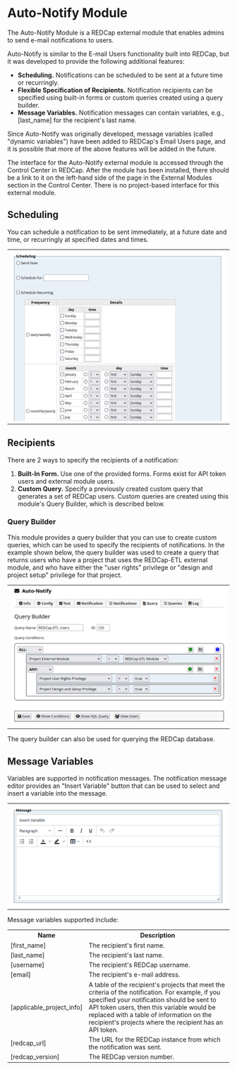 <!-- =================================================
Copyright (C) 2023 The Trustees of Indiana University
SPDX-License-Identifier: BSD-3-Clause
================================================== -->

Auto-Notify Module
=========================

The Auto-Notify Module is a REDCap external module that enables admins to send e-mail notifications to users.

Auto-Notify is similar to the E-mail Users functionality
built into REDCap, but it was developed to provide the following additional features:

* **Scheduling.** Notifications can be scheduled to be sent at a future time or recurringly.
* **Flexible Specification of Recipients.** Notification recipients can be specified using built-in forms or custom queries
    created using a query builder.
* **Message Variables.** Notification messages can contain variables, e.g., [last_name] for the recipient's last name.

Since Auto-Notify was originally developed, message variables (called "dynamic variables") have been added
to REDCap's Email Users page, and it is possible that more of the above features will be added in the future.

The interface for the Auto-Notify external module is accessed through the Control Center in
REDCap. After the module has been installed, there should be a link to
it on the left-hand side of the page in the External Modules section in the Control Center.
There is no project-based interface for this external module.

Scheduling
--------------------------

You can schedule a notification to be sent immediately,
at a future date and time, or recurringly at specified dates and times.
<table align="center">
<tr><th>
<img src="./docs/scheduling-80.png" title="Scheduling"/>
</tr></th>
</table>

Recipients
-----------------------------------------------------------

There are 2 ways to specify the recipients of a notification:

1. **Built-In Form.** Use one of the provided forms. Forms exist for API token users and external module users.
2. **Custom Query.** Specify a previously created custom query that generates a set of REDCap users. Custom queries are
    created using this module's Query Builder, which is described below.


### Query Builder
This module provides a query builder that you can use to create
custom queries, which can be used to specify the recipients of notifications.
In the example shown below, the query builder was used to create a query that returns users who
have a project that uses the REDCap-ETL external module, and who have either the
"user rights" privilege or "design and project setup" privilege for that project.

<table align="center">
<tr><th>
<img src="./docs/query-builder-80.png" title="Query Builder"/>
</tr></th>
</table>

The query builder can also be used for querying the REDCap database.


Message Variables
-------------------------------

Variables are supported in notification messages. The
notification message editor provides an "Insert Variable" button that can
be used to select and insert a variable into the message.

<table align="center"><tr><th>
<img src="./docs/message-editor-80.png" title="Message Variables"/>
</tr></th></table>

Message variables supported include:

<table align="center" width="50%">
    <tr> <th>Name</th> <th>Description</th>
    <tr>
        <td> [first_name] </td>
        <td> The recipient's first name. </td>
    </tr>
    <tr>
        <td> [last_name] </td>
        <td> The recipient's last name. </td>
    </tr>
    <tr>
        <td> [username] </td>
        <td> The recipient's REDCap username. </td>
    </tr>
    <tr>
        <td> [email] </td>
        <td> The recipient's e-mail address. </td>
    </tr>
    <tr>
        <td> [applicable_project_info] </td>
        <td> A table of the recipient's projects that meet the criteria 
             of the notification. For example, if you specified your notification should
             be sent to API token users, then this variable would be replaced with a table
             of information on the recipient's projects where the recipient has an API token.
        </td>
    </tr>
    <tr>
        <td> [redcap_url] </td>
        <td> The URL for the REDCap instance from which the notification was sent. </td>
    </tr>
    <tr>
        <td> [redcap_version] </td>
        <td> The REDCap version number. </td>
    </tr>
</table>


